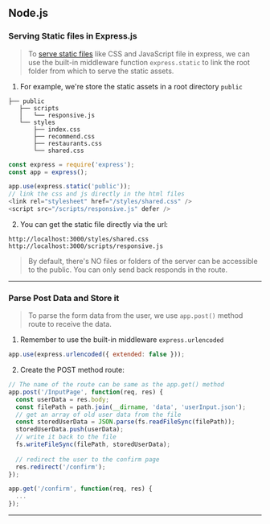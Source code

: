 ## Node.js
### Serving Static files in Express.js
> To [serve static files](https://expressjs.com/en/starter/static-files.html) like CSS and JavaScript file in express, we can use the built-in middleware function `express.static` to link the root folder from which to serve the static assets.
1. For example, we're store the static assets in a root directory `public`
```
├── public
   ├── scripts
   │   └── responsive.js
   └── styles
       ├── index.css
       ├── recommend.css
       ├── restaurants.css
       └── shared.css
```
```js
const express = require('express');
const app = express();

app.use(express.static('public'));
// link the css and js directly in the html files
<link rel="stylesheet" href="/styles/shared.css" />
<script src="/scripts/responsive.js" defer />
```
2. You can get the static file directly via the url:
```console
http://localhost:3000/styles/shared.css
http://localhost:3000/scripts/responsive.js
```
> By default, there's NO files or folders of the server can be accessible to the public. You can only send back responds in the route.

---

### Parse Post Data and Store it
> To parse the form data from the user, we use `app.post()` method route to receive the data.
1. Remember to use the built-in middleware `express.urlencoded`
```js
app.use(express.urlencoded({ extended: false }));
```
2. Create the POST method route:
```js
// The name of the route can be same as the app.get() method
app.post('/InputPage', function(req, res) {
  const userData = res.body;
  const filePath = path.join(__dirname, 'data', 'userInput.json');
  // get an array of old user data from the file
  const storedUserData = JSON.parse(fs.readFileSync(filePath));
  storedUserData.push(userData);
  // write it back to the file
  fs.writeFileSync(filePath, storedUserData);
  
  // redirect the user to the confirm page
  res.redirect('/confirm');
});

app.get('/confirm', function(req, res) {
  ...
});
```

---
